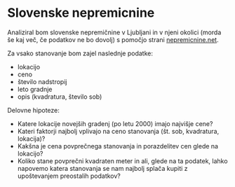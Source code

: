 **Slovenske nepremicnine**
==========================

Analiziral bom slovenske nepremičnine v Ljubljani in v njeni okolici (morda še kaj več, če podatkov ne bo dovolj) s pomočjo strani
[nepremicnine.net](https://www.nepremicnine.net/oglasi-prodaja/ljubljana-mesto/stanovanje/1/).

Za vsako stanovanje bom zajel naslednje podatke:
* lokacijo
* ceno
* število nadstropij
* leto gradnje
* opis (kvadratura, število sob)

Delovne hipoteze:
* Katere lokacije novejših gradenj (po letu 2000) imajo najvišje cene?
* Kateri faktorji najbolj vplivajo na ceno stanovanja (št. sob, kvadratura, lokacija)?
* Kakšna je cena povprečnega stanovanja in porazdelitev cen glede na lokacijo?
* Koliko stane povprečni kvadraten meter in ali, glede na ta podatek, lahko napovemo katera stanovanja se nam najbolj splača kupiti z       upoštevanjem preostalih podatkov?

